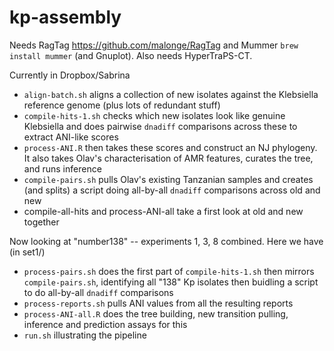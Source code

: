# kp-assembly

Needs RagTag https://github.com/malonge/RagTag and Mummer `brew install mummer` (and Gnuplot). Also needs HyperTraPS-CT.

Currently in Dropbox/Sabrina

* `align-batch.sh` aligns a collection of new isolates against the Klebsiella reference genome (plus lots of redundant stuff)
* `compile-hits-1.sh` checks which new isolates look like genuine Klebsiella and does pairwise `dnadiff` comparisons across these to extract ANI-like scores
* `process-ANI.R` then takes these scores and construct an NJ phylogeny. It also takes Olav's characterisation of AMR features, curates the tree, and runs inference
* `compile-pairs.sh` pulls Olav's existing Tanzanian samples and creates (and splits) a script doing all-by-all `dnadiff` comparisons across old and new
* compile-all-hits and process-ANI-all take a first look at old and new together

Now looking at "number138" -- experiments 1, 3, 8 combined.
Here we have (in set1/)

* `process-pairs.sh` does the first part of `compile-hits-1.sh` then mirrors `compile-pairs.sh`, identifying all "138" Kp isolates then buidling a script to do all-by-all `dnadiff` comparisons
* `process-reports.sh` pulls ANI values from all the resulting reports
* `process-ANI-all.R` does the tree building, new transition pulling, inference and prediction assays for this
* `run.sh` illustrating the pipeline
